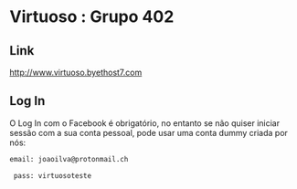 # Virtuoso : Grupo 402
## Link
<a href="http://www.virtuoso.byethost7.com">http://www.virtuoso.byethost7.com</a>
## Log In
 O Log In com o Facebook é obrigatório, no entanto se não quiser iniciar sessão com a sua conta pessoal, pode usar uma conta dummy criada por nós: <br />
 	 

```html
email: joaoilva@protonmail.ch

 pass: virtuosoteste
```
